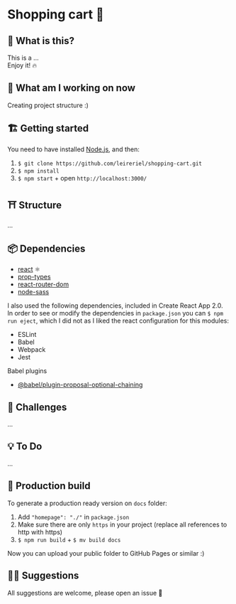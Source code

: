 # Shopping cart 🛒

<!-- Captura de la app -->
<!-- App link ➜ (link) -->
<!-- enlace a repo en github -->

## 👀 What is this?

This is a ... <br />
Enjoy it! 🔥

## 📅 What am I working on now

Creating project structure :)

## 🏗️ Getting started

You need to have installed [Node.js](https://nodejs.org/), and then:

1. `$ git clone https://github.com/leireriel/shopping-cart.git`
2. `$ npm install`
3. `$ npm start` + open `http://localhost:3000/`

## ⛩️ Structure

...

<!--

my-app
├── README.md
├── node_modules
├── package.json
├── .gitignore
├── public
│   ├── favicon.ico
│   ├── index.html
│   ├── logo192.png
│   ├── logo512.png
│   ├── manifest.json
│   └── robots.txt
└── src
    ├── App.css
    ├── App.js
    ├── App.test.js
    ├── index.css
    ├── index.js
    ├── logo.svg
    └── serviceWorker.js

-->

## 📦 Dependencies

* [react](https://www.npmjs.com/package/react) ⚛ 
* [prop-types](https://www.npmjs.com/package/prop-types)
* [react-router-dom](https://www.npmjs.com/package/react-router-dom)
* [node-sass](https://www.npmjs.com/package/node-sass)

I also used the following dependencies, included in Create React App 2.0. <br />
In order to see or modify the dependencies in `package.json` you can `$ npm run eject`, which I did not as I liked the react configuration for this modules:
* ESLint
* Babel
* Webpack
* Jest

Babel plugins
* [@babel/plugin-proposal-optional-chaining](https://babeljs.io/docs/en/babel-plugin-proposal-optional-chaining)

## 💪 Challenges

...

## 💡 To Do

...
<!-- alias para importar sin ../../ rutas absolutas! :), no relativas -->
<!-- ver si eslint y optional-chaining están funcionando -->
<!-- Tests -->

## 🔧 Production build

To generate a production ready version on `docs` folder:

1. Add `"homepage": "./"` in `package.json`
2. Make sure there are only `https` in your project (replace all references to http with https)
3. `$ npm run build` + `$ mv build docs`

Now you can upload your public folder to GitHub Pages or similar :)

## 🤜🤛 Suggestions

All suggestions are welcome, please open an issue 💜
